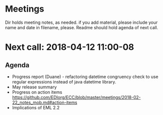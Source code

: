# Meetings

Dir holds meeting notes, as needed. if you add material, please include your name and date in filename, please.  Readme should hold agenda of next call.

# Next call: 2018-04-12 11:00-08
## Agenda
* Progress report (Duane) - refactoring datetime congruency check to use regular expressions instead of java datetime library.
* May release summary 
* Progress on action items https://github.com/EDIorg/ECC/blob/master/meetings/2018-02-22_notes_mob.md#action-items
* Implications of EML 2.2




